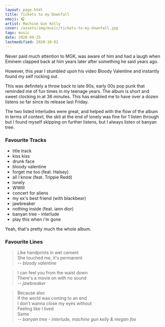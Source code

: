 ```yaml
---
layout: page.html
title: Tickets to my Downfall
emoji: 🎧
artist: Machine Gun Kelly
cover: /assets/img/music/tickets-to-my-downfall.jpg
tags: music
date: 2020-09-25
lastmodified: 2020-10-02
---
```


Never paid much attention to MGK, was aware of him and had a laugh when Eminem clapped back at him years later after something he said years ago.

However, this year I stumbled upon his video Bloody Valentine and instantly found my self rocking out.

This was definitely a throw back to late 90s, early 00s pop punk that reminded me of fun times in my teenage years. 
The album is short and sweet clocking in at 36 minutes. This has enabled me to have over a dozen listens so far since its release last Friday.

The two listed interludes were great, and helped with the flow of the album in terms of context, the skit at the end of lonely was fine for 1 listen through but I found myself skipping on further listens, but I always listen ot banyan tree.

### Favourite Tracks

* title track
* kiss kiss
* drunk face
* bloody valentine
* forget me too (feat. Halsey)
* all I know (feat. Trippie Redd)
* lonely
* WWIII
* concert for aliens
* my ex's best friend (with blackbear)
* jawbreaker
* nothing inside (feat. iann dior)
* banyan tree - interlude
* play this when i'm gone

Yeah, that's pretty much the whole album.

### Favourite Lines

> Like handprints in wet cement<br>
> She touched me, it's permanent<br>
> <cite>-- bloody valentine</cite>

> I can feel you from the waist down<br>
> There's a movie on with no sound<br>
> <cite>-- jawbreaker</cite>

> Because also<br>
> If the world was coming to an end<br>
> I don't wanna close my eyes without<br>
> Feeling like I lived<br>
> Same<br>
> <cite>-- banyan tree - interlude, machine gun kelly & megan fox</cite>
